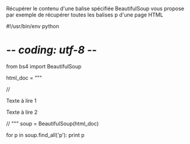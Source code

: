 Récupérer le contenu d'une balise spécifiée
BeautifulSoup vous propose par exemple de récupérer toutes les balises p d'une page HTML

#!/usr/bin/env python
# -*- coding: utf-8 -*-

from bs4 import BeautifulSoup

html_doc = """

//
<html>
    <head>
    <title>Titre de votre site</title>
    </head>
    <body>
        <p>Texte à lire 1</p>
        <p>Texte à lire 2</p>
    </body>
</html>

//
"""
soup = BeautifulSoup(html_doc)
    
for p in soup.find_all('p'):
    print p